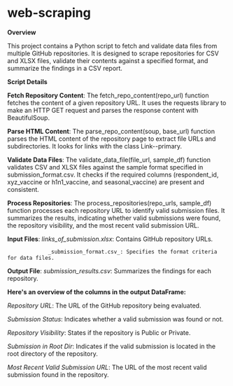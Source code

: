 # web-scraping
**Overview**

This project contains a Python script to fetch and validate data files from multiple GitHub repositories. It is designed to scrape repositories for CSV and XLSX files, validate their contents against a specified format, and summarize the findings in a CSV report.


**Script Details**

**Fetch Repository Content**:
The fetch_repo_content(repo_url) function fetches the content of a given repository URL. It uses the requests library to make an HTTP GET request and parses the response content with BeautifulSoup.


**Parse HTML Content**:
The parse_repo_content(soup, base_url) function parses the HTML content of the repository page to extract file URLs and subdirectories. It looks for links with the class Link--primary.


**Validate Data Files**:
The validate_data_file(file_url, sample_df) function validates CSV and XLSX files against the sample format specified in submission_format.csv. It checks if the required columns (respondent_id, xyz_vaccine or h1n1_vaccine, and seasonal_vaccine) are present and consistent.


**Process Repositories**:
The process_repositories(repo_urls, sample_df) function processes each repository URL to identify valid submission files. It summarizes the results, indicating whether valid submissions were found, the repository visibility, and the most recent valid submission URL.


**Input Files**: 
                 _links_of_submission.xlsx_: Contains GitHub repository URLs.

                 _submission_format.csv_: Specifies the format criteria for data files.


**Output File**: 
_submission_results.csv_: Summarizes the findings for each repository.


**Here's an overview of the columns in the output DataFrame:**

_Repository URL_: The URL of the GitHub repository being evaluated.

_Submission Status_: Indicates whether a valid submission was found or not.

_Repository Visibility_: States if the repository is Public or Private.

_Submission in Root Dir_: Indicates if the valid submission is located in the root directory of the repository.

_Most Recent Valid Submission URL_: The URL of the most recent valid submission found in the repository.

